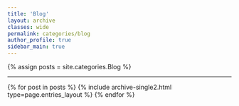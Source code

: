 ```yaml
---
title: 'Blog'
layout: archive
classes: wide
permalink: categories/blog
author_profile: true
sidebar_main: true
---
```


{% assign posts = site.categories.Blog %} <hr />
{% for post in posts %} {% include archive-single2.html type=page.entries_layout %} {% endfor %}

&nbsp;
